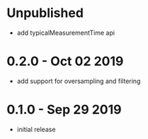 Unpublished
===========

  * add typicalMeasurementTime api

0.2.0 - Oct 02 2019
===================

  * add support for oversampling and filtering

0.1.0 - Sep 29 2019
===================

  * initial release

